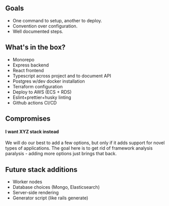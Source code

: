 ## Goals
- One command to setup, another to deploy.
- Convention over configuration.
- Well documented steps.

## What's in the box?
- Monorepo
- Express backend
- React frontend
- Typescript across project and to document API
- Postgres w/dev docker installation
- Terraform configuration
- Deploy to AWS (ECS + RDS)
- Eslint+prettier+husky linting
- Github actions CI/CD

## Compromises
#### I want XYZ stack instead
We will do our best to add a few options, but only if it adds support for novel types of applications. The goal here is to get rid of framework analysis paralysis - adding more options just brings that back. 

## Future stack additions
- Worker nodes
- Database choices (Mongo, Elasticsearch)
- Server-side rendering
- Generator script (like rails generate)
